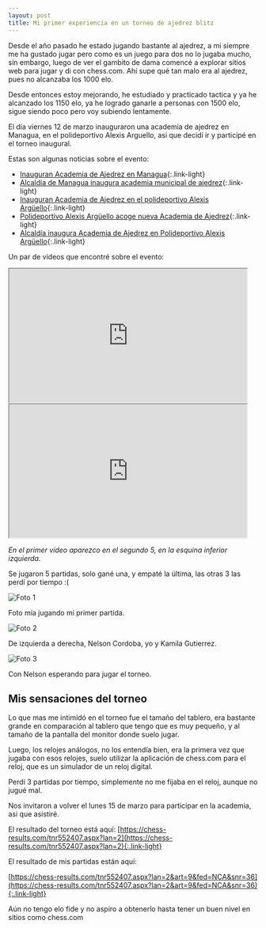 ```yaml
---
layout: post
title: Mi primer experiencia en un torneo de ajedrez blitz
---
```


Desde el año pasado he estado jugando bastante al ajedrez, a mi siempre me ha gustado jugar pero como es un juego para dos no lo jugaba mucho, sin embargo, luego de ver el gambito de dama comencé a explorar sitios web para jugar y di con chess.com. Ahí supe qué tan malo era al ajedrez, pues no alcanzaba los 1000 elo.

Desde entonces estoy mejorando, he estudiado y practicado tactica y ya he alcanzado los 1150 elo, ya he logrado ganarle a personas con 1500 elo, sigue siendo poco pero voy subiendo lentamente.

El día viernes 12 de marzo inauguraron una academia de ajedrez en Managua, en el polideportivo Alexis Arguello, asi que decidí ir y participé en el torneo inaugural.

Estas son algunas noticias sobre el evento:

- [Inauguran Academia de Ajedrez en Managua](https://www.el19digital.com/articulos/ver/titulo:113879-inauguran-academia-de-ajedrez-en-managua){:.link-light}
- [Alcaldía de Managua inaugura academia municipal de ajedrez](https://www.tn8.tv/managua/537535-alcaldia-managua-inaugura-academia-municipal-de-ajedrez/){:.link-light}
- [Inauguran Academia de Ajedrez en el polideportivo Alexis Argüello](https://radionicaragua.com.ni/inauguran-academia-de-ajedrez-en-el-polideportivo-alexis-arguello){:.link-light}
- [Polideportivo Alexis Argüello acoge nueva Academia de Ajedrez](https://www.lavozdelsandinismo.com/deportes/2021-03-12/polideportivo-alexis-arguello-acoge-nueva-academia-de-ajedrez/){:.link-light}
- [Alcaldía inaugura Academia de Ajedrez en Polideportivo Alexis Argüello](https://radio580.com.ni/2021/03/13/alcaldia-inaugura-academia-de-ajedrez-en-polideportivo-alexis-arguello/){:.link-light}

Un par de vídeos que encontré sobre el evento:

<div class="embed-responsive embed-responsive-16by9">
  <iframe class="embed-responsive-item" src="https://www.youtube.com/embed/saTBlYuc-mA" width= "480" height="270" allowfullscreen></iframe>
</div>

<div class="embed-responsive embed-responsive-16by9">
  <iframe class="embed-responsive-item" src="https://www.youtube.com/embed/2sbrK-fla4M" width= "480" height="270" allowfullscreen></iframe>
</div>

*En el primer vídeo aparezco en el segundo 5, en la esquina inferior izquierda.*

Se jugaron 5 partidas, solo gané una, y empaté la última, las otras 3 las perdí por tiempo :(

![Foto 1](https://i.postimg.cc/Z0kHnWZ9/academia-ajedrez-1.jpg)

Foto mía jugando mi primer partida.

![Foto 2](https://i.postimg.cc/Vv04zqyQ/academia-ajedrez-2.jpg)

De izquierda a derecha, Nelson Cordoba, yo y Kamila Gutierrez.

![Foto 3](https://i.postimg.cc/sXNwFnN4/academia-ajedrez-3.jpg)

Con Nelson esperando para jugar el torneo.

## Mis sensaciones del torneo

Lo que mas me intimidó en el torneo fue el tamaño del tablero, era bastante grande en comparación al tablero que tengo que es muy pequeño, y al tamaño de la pantalla del monitor donde suelo jugar.

Luego, los relojes análogos, no los entendía bien, era la primera vez que jugaba con esos relojes, suelo utilizar la aplicación de chess.com para el reloj, que es un simulador de un reloj digital.

Perdí 3 partidas por tiempo, simplemente no me fijaba en el reloj, aunque no jugué mal.

Nos invitaron a volver el lunes 15 de marzo para participar en la academia, asi que asistiré.

El resultado del torneo está aquí:
[https://chess-results.com/tnr552407.aspx?lan=2](https://chess-results.com/tnr552407.aspx?lan=2){:.link-light}

El resultado de mis partidas están aquí:

[https://chess-results.com/tnr552407.aspx?lan=2&art=9&fed=NCA&snr=36](https://chess-results.com/tnr552407.aspx?lan=2&art=9&fed=NCA&snr=36){:.link-light}

Aún no tengo elo fide y no aspiro a obtenerlo hasta tener un buen nivel en sitios como chess.com